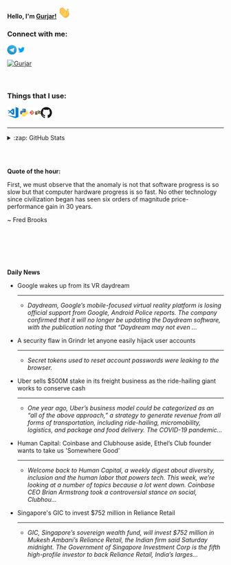 #### Hello, I'm [Gurjar!](https://GurjarKing.github.io) <img src="https://raw.githubusercontent.com/ABSphreak/ABSphreak/master/gifs/Hi.gif" width="30px"></h2>


### Connect with me:

[<img align="left" alt="Gurjar | Telegram" width="22px" src="https://raw.githubusercontent.com/github/explore/80688e429a7d4ef2fca1e82350fe8e3517d3494d/topics/telegram/telegram.png" />][Telegram]
[<img align="left" alt="Gurjar | Twitter" width="22px" src="https://raw.githubusercontent.com/github/explore/80688e429a7d4ef2fca1e82350fe8e3517d3494d/topics/twitter/twitter.png" />][Twitter]
<br >
<br >
<a href="https://github.com/GurjarKing"><img src="https://komarev.com/ghpvc/?username=GurjarKing" alt="Gurjar" /></a> <br />
<br />
<br />
<!-- <br >

![](https://visitor-badge.glitch.me/badge?page_id=GurjarKing)

<br /> -->

### Things that I use:

[<img align="left" alt="Visual Studio Code" width="26px" src="https://raw.githubusercontent.com/github/explore/80688e429a7d4ef2fca1e82350fe8e3517d3494d/topics/visual-studio-code/visual-studio-code.png" />][VSCode]
[<img align="left" alt="Python" width="26px" src="https://raw.githubusercontent.com/github/explore/80688e429a7d4ef2fca1e82350fe8e3517d3494d/topics/python/python.png" />][Python]
[<img align="left" alt="Git" width="26px" src="https://raw.githubusercontent.com/github/explore/80688e429a7d4ef2fca1e82350fe8e3517d3494d/topics/git/git.png" />][Git]
[<img align="left" alt="GitHub" width="26px" src="https://raw.githubusercontent.com/github/explore/78df643247d429f6cc873026c0622819ad797942/topics/github/github.png" />][Github]

<br />
<br />

---
<details>
  <summary>:zap: GitHub Stats</summary>

<img align="left" alt="Gurjar's Github Stats" src="https://github-readme-stats.vercel.app/api?username=GurjarKing&show_icons=true&hide_border=true&count_private=true&include_all_commit=true&theme=algolia" />

</details>

<!-- ### 🔔 My latest tweet
<a href="https://twitter.com/Gurjar_King43" target="_blank">
	<img src="https://github.com/GurjarKing/GurjarKing/raw/master/tweet.png" width="70%" align="center" alt="Click to view on Twitter" title="My latest tweet, as an image"/>
</a> -->
<br>

<pre>

</pre>

**Quote of the hour:**

First, we must observe that the anomaly is not that software progress is so slow but that computer hardware progress is so fast. No other technology since civilization began has seen six orders of magnitude price-performance gain in 30 years.

~ Fred Brooks
<pre>

</pre>
<br>
<pre>


</pre>
<strong>Daily News</strong>
  
  - Google wakes up from its VR daydream
     <hr/>
     
      - *Daydream, Google’s mobile-focused virtual reality platform is losing official support from Google, Android Police reports. The company confirmed that it will no longer be updating the Daydream software, with the publication noting that “Daydream may not even …*
     
  - A security flaw in Grindr let anyone easily hijack user accounts
      <hr/>
      
      - *Secret tokens used to reset account passwords were leaking to the browser.*
      
  - Uber sells $500M stake in its freight business as the ride-hailing giant works to conserve cash
      <hr/>
      
      - *One year ago, Uber’s business model could be categorized as an “all of the above approach,” a strategy to generate revenue from all forms of transportation, including ride-hailing, micromobility, logistics, and package and food delivery. The COVID-19 pandemic…*
      
  - Human Capital: Coinbase and Clubhouse aside, Ethel’s Club founder wants to take us 'Somewhere Good'
      <hr/>
      
      - *Welcome back to Human Capital, a weekly digest about diversity, inclusion and the human labor that powers tech. This week, we’re looking at a number of topics because a lot went down. Coinbase CEO Brian Armstrong took a controversial stance on social, Clubhou…*
       
  - Singapore's GIC to invest $752 million in Reliance Retail
      <hr/>
       
       - *GIC, Singapore’s sovereign wealth fund, will invest $752 million in Mukesh Ambani’s Reliance Retail, the Indian firm said Saturday midnight. The Government of Singapore Investment Corp is the fifth high-profile investor to back Reliance Retail, India’s larges…*
      

<br />

[VSCode]: https://code.visualstudio.com/
[Python]: https://www.python.org/
[Git]: https://git-scm.com/
[Github]: https://github.com/
[Telegram]: https://t.me/Gurjar_King/
[Twitter]: https://twitter.com/Gurjar_King43/
